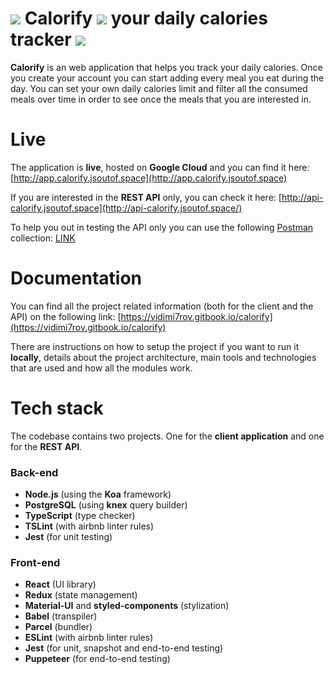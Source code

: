 # ![](https://storage.googleapis.com/app.calorify.jsoutof.space/logo-25x25.png) Calorify ![](https://storage.googleapis.com/app.calorify.jsoutof.space/logo-25x25.png) your daily calories tracker ![](https://storage.googleapis.com/app.calorify.jsoutof.space/logo-25x25.png)

**Calorify** is an web application that helps you track your daily calories. Once you create your account you can start adding every meal you eat during the day. You can set your own daily calories limit and filter all the consumed meals over time in order to see once the meals that you are interested in.

# Live

The application is **live**, hosted on **Google Cloud** and you can find it here: [http://app.calorify.jsoutof.space](http://app.calorify.jsoutof.space)

If you are interested in the **REST API** only, you can check it here: [http://api-calorify.jsoutof.space](http://api-calorify.jsoutof.space/)

To help you out in testing the API only you can use the following [Postman](https://www.getpostman.com/) collection: [LINK](https://www.getpostman.com/collections/e62ee7edf56dc366277f)

# Documentation
You can find all the project related information (both for the client and the API) on the following link: [https://vidimi7rov.gitbook.io/calorify](https://vidimi7rov.gitbook.io/calorify)

There are instructions on how to setup the project if you want to run it **locally**, details about the project architecture, main tools and technologies that are used and how all the modules work. 

# Tech stack
The codebase contains two projects. One for the **client application** and one for the **REST API**.

### Back-end
* **Node.js** (using the **Koa** framework)
* **PostgreSQL** (using **knex** query builder)
* **TypeScript** (type checker)
* **TSLint** (with airbnb linter rules)
* **Jest** (for unit testing)

### Front-end
* **React** (UI library)
* **Redux** (state management)
* **Material-UI** and **styled-components** (stylization)
* **Babel** (transpiler)
* **Parcel** (bundler)
* **ESLint** (with airbnb linter rules)
* **Jest** (for unit, snapshot and end-to-end testing)
* **Puppeteer** (for end-to-end testing)